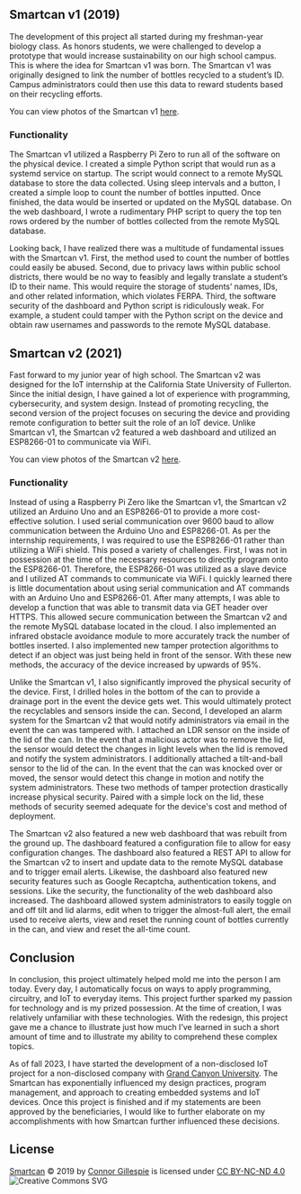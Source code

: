 ## Smartcan v1 (2019)
The development of this project all started during my freshman-year biology class. As honors students, we were challenged to develop a prototype that would increase sustainability on our high school campus. This is where the idea for Smartcan v1 was born. The Smartcan v1 was originally designed to link the number of bottles recycled to a student’s ID. Campus administrators could then use this data to reward students based on their recycling efforts. 

You can view photos of the Smartcan v1 [here](https://github.com/connorgillespie/Smartcan/tree/main/v1/photos). 

### Functionality 
The Smartcan v1 utilized a Raspberry Pi Zero to run all of the software on the physical device. I created a simple Python script that would run as a systemd service on startup. The script would connect to a remote MySQL database to store the data collected. Using sleep intervals and a button, I created a simple loop to count the number of bottles inputted. Once finished, the data would be inserted or updated on the MySQL database. On the web dashboard, I wrote a rudimentary PHP script to query the top ten rows ordered by the number of bottles collected from the remote MySQL database. 

Looking back, I have realized there was a multitude of fundamental issues with the Smartcan v1. First, the method used to count the number of bottles could easily be abused. Second, due to privacy laws within public school districts, there would be no way to feasibly and legally translate a student’s ID to their name. This would require the storage of students’ names, IDs, and other related information, which violates FERPA. Third, the software security of the dashboard and Python script is ridiculously weak. For example, a student could tamper with the Python script on the device and obtain raw usernames and passwords to the remote MySQL database. 

## Smartcan v2 (2021)
Fast forward to my junior year of high school. The Smartcan v2 was designed for the IoT internship at the California State University of Fullerton. Since the initial design, I have gained a lot of experience with programming, cybersecurity, and system design. Instead of promoting recycling, the second version of the project focuses on securing the device and providing remote configuration to better suit the role of an IoT device. Unlike Smartcan v1, the Smartcan v2 featured a web dashboard and utilized an ESP8266-01 to communicate via WiFi. 

You can view photos of the Smartcan v2 [here](https://github.com/connorgillespie/Smartcan/tree/main/v2/photos). 

### Functionality 
Instead of using a Raspberry Pi Zero like the Smartcan v1, the Smartcan v2 utilized an Arduino Uno and an ESP8266-01 to provide a more cost-effective solution. I used serial communication over 9600 baud to allow communication between the Arduino Uno and ESP8266-01. As per the internship requirements, I was required to use the ESP8266-01 rather than utilizing a WiFi shield. This posed a variety of challenges. First, I was not in possession at the time of the necessary resources to directly program onto the ESP8266-01. Therefore, the ESP8266-01 was utilized as a slave device and I utilized AT commands to communicate via WiFi. I quickly learned there is little documentation about using serial communication and AT commands with an Arduino Uno and ESP8266-01. After many attempts, I was able to develop a function that was able to transmit data via GET header over HTTPS. This allowed secure communication between the Smartcan v2 and the remote MySQL database located in the cloud. I also implemented an infrared obstacle avoidance module to more accurately track the number of bottles inserted. I also implemented new tamper protection algorithms to detect if an object was just being held in front of the sensor. With these new methods, the accuracy of the device increased by upwards of 95%.

Unlike the Smartcan v1, I also significantly improved the physical security of the device. First, I drilled holes in the bottom of the can to provide a drainage port in the event the device gets wet. This would ultimately protect the recyclables and sensors inside the can. Second, I developed an alarm system for the Smartcan v2 that would notify administrators via email in the event the can was tampered with. I attached an LDR sensor on the inside of the lid of the can. In the event that a malicious actor was to remove the lid, the sensor would detect the changes in light levels when the lid is removed and notify the system administrators. I additionally attached a tilt-and-ball sensor to the lid of the can. In the event that the can was knocked over or moved, the sensor would detect this change in motion and notify the system administrators. These two methods of tamper protection drastically increase physical security. Paired with a simple lock on the lid, these methods of security seemed adequate for the device's cost and method of deployment. 

The Smartcan v2 also featured a new web dashboard that was rebuilt from the ground up. The dashboard featured a configuration file to allow for easy configuration changes. The dashboard also featured a REST API to allow for the Smartcan v2 to insert and update data to the remote MySQL database and to trigger email alerts. Likewise, the dashboard also featured new security features such as Google Recaptcha, authentication tokens, and sessions. Like the security, the functionality of the web dashboard also increased. The dashboard allowed system administrators to easily toggle on and off tilt and lid alarms, edit when to trigger the almost-full alert, the email used to receive alerts, view and reset the running count of bottles currently in the can, and view and reset the all-time count.  

## Conclusion
In conclusion, this project ultimately helped mold me into the person I am today. Every day, I automatically focus on ways to apply programming, circuitry, and IoT to everyday items. This project further sparked my passion for technology and is my prized possession. At the time of creation, I was relatively unfamiliar with these technologies. With the redesign, this project gave me a chance to illustrate just how much I’ve learned in such a short amount of time and to illustrate my ability to comprehend these complex topics.

As of fall 2023, I have started the development of a non-disclosed IoT project for a non-disclosed company with [Grand Canyon University](https://www.gcu.edu/). The Smartcan has exponentially influenced my design practices, program management, and approach to creating embedded systems and IoT devices. Once this project is finished and if my statements are been approved by the beneficiaries, I would like to further elaborate on my accomplishments with how Smartcan further influenced these decisions.

## License
[Smartcan](https://github.com/connorgillespie/Smartcan) © 2019 by [Connor Gillespie](https://github.com/connorgillespie) is licensed under [CC BY-NC-ND 4.0](http://creativecommons.org/licenses/by-nc-nd/4.0/?ref=chooser-v1)  
![Creative Commons SVG](http://i.creativecommons.org/l/by-nc-nd/3.0/88x31.png)
